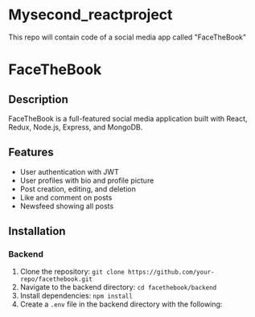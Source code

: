 # Mysecond_reactproject
This repo will contain code of a social media app called "FaceTheBook"

# FaceTheBook

## Description
FaceTheBook is a full-featured social media application built with React, Redux, Node.js, Express, and MongoDB.

## Features
- User authentication with JWT
- User profiles with bio and profile picture
- Post creation, editing, and deletion
- Like and comment on posts
- Newsfeed showing all posts

## Installation

### Backend
1. Clone the repository: `git clone https://github.com/your-repo/facethebook.git`
2. Navigate to the backend directory: `cd facethebook/backend`
3. Install dependencies: `npm install`
4. Create a `.env` file in the backend directory with the following:

